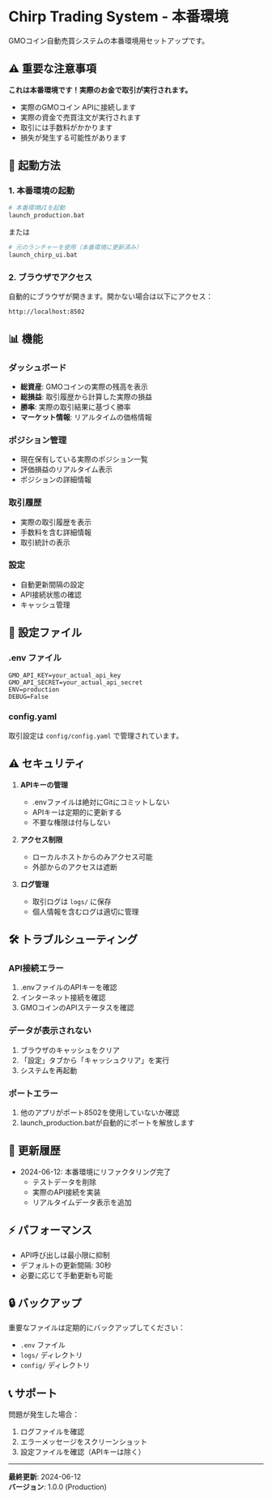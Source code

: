 # Chirp Trading System - 本番環境

GMOコイン自動売買システムの本番環境用セットアップです。

## ⚠️ 重要な注意事項

**これは本番環境です！実際のお金で取引が実行されます。**

- 実際のGMOコイン APIに接続します
- 実際の資金で売買注文が実行されます
- 取引には手数料がかかります
- 損失が発生する可能性があります

## 🚀 起動方法

### 1. 本番環境の起動

```bash
# 本番環境UIを起動
launch_production.bat
```

または

```bash
# 元のランチャーを使用（本番環境に更新済み）
launch_chirp_ui.bat
```

### 2. ブラウザでアクセス

自動的にブラウザが開きます。開かない場合は以下にアクセス：

```
http://localhost:8502
```

## 📊 機能

### ダッシュボード
- **総資産**: GMOコインの実際の残高を表示
- **総損益**: 取引履歴から計算した実際の損益
- **勝率**: 実際の取引結果に基づく勝率
- **マーケット情報**: リアルタイムの価格情報

### ポジション管理
- 現在保有している実際のポジション一覧
- 評価損益のリアルタイム表示
- ポジションの詳細情報

### 取引履歴
- 実際の取引履歴を表示
- 手数料を含む詳細情報
- 取引統計の表示

### 設定
- 自動更新間隔の設定
- API接続状態の確認
- キャッシュ管理

## 🔧 設定ファイル

### .env ファイル
```env
GMO_API_KEY=your_actual_api_key
GMO_API_SECRET=your_actual_api_secret
ENV=production
DEBUG=False
```

### config.yaml
取引設定は `config/config.yaml` で管理されています。

## ⚠️ セキュリティ

1. **APIキーの管理**
   - .envファイルは絶対にGitにコミットしない
   - APIキーは定期的に更新する
   - 不要な権限は付与しない

2. **アクセス制限**
   - ローカルホストからのみアクセス可能
   - 外部からのアクセスは遮断

3. **ログ管理**
   - 取引ログは `logs/` に保存
   - 個人情報を含むログは適切に管理

## 🛠️ トラブルシューティング

### API接続エラー
1. .envファイルのAPIキーを確認
2. インターネット接続を確認
3. GMOコインのAPIステータスを確認

### データが表示されない
1. ブラウザのキャッシュをクリア
2. 「設定」タブから「キャッシュクリア」を実行
3. システムを再起動

### ポートエラー
1. 他のアプリがポート8502を使用していないか確認
2. launch_production.batが自動的にポートを解放します

## 📝 更新履歴

- 2024-06-12: 本番環境にリファクタリング完了
  - テストデータを削除
  - 実際のAPI接続を実装
  - リアルタイムデータ表示を追加

## ⚡ パフォーマンス

- API呼び出しは最小限に抑制
- デフォルトの更新間隔: 30秒
- 必要に応じて手動更新も可能

## 🔒 バックアップ

重要なファイルは定期的にバックアップしてください：
- `.env` ファイル
- `logs/` ディレクトリ
- `config/` ディレクトリ

## 📞 サポート

問題が発生した場合：
1. ログファイルを確認
2. エラーメッセージをスクリーンショット
3. 設定ファイルを確認（APIキーは除く）

---

**最終更新**: 2024-06-12  
**バージョン**: 1.0.0 (Production)
